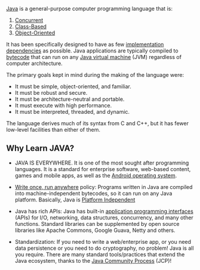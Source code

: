 
[Java](https://en.wikipedia.org/wiki/Java_(programming_language)) is a general-purpose computer programming language that is: 
 1. [Concurrent](https://en.wikipedia.org/wiki/Concurrent_computing) 
 2. [Class-Based](https://en.wikipedia.org/wiki/Class-based_programming)
 3. [Object-Oriented](https://en.wikipedia.org/wiki/Object-oriented_programming)

It has been specifically designed to have as few [implementation dependencies](http://www.java-tips.org/other-api-tips-100035/60-netbeans/1025-what-is-an-implementation-dependency-and-whathowwhen-should-i-use-one.html) as possible. Java applications are typically compiled to [bytecode](https://en.wikipedia.org/wiki/Bytecode) that can run on any [Java virtual machine](https://en.wikipedia.org/wiki/Java_virtual_machine) (JVM) regardless of computer architecture.

The primary goals kept in mind during the making of the language were:

 - It must be simple, object-oriented, and familiar.
 - It must be robust and secure.
 - It must be architecture-neutral and portable.
 - It must execute with high performance.
 - It must be interpreted, threaded, and dynamic.

The language derives much of its syntax from C and C++, but it has fewer low-level facilities than either of them.

## Why Learn JAVA?

- JAVA IS EVERYWHERE. It is one of the most sought after programming languages. It is a standard for enterprise software, web-based content, games and mobile apps, as well as the [Android operating system](https://developer.android.com/index.html). 

- [Write once, run anywhere](https://en.wikipedia.org/wiki/Write_once,_run_anywhere) policy: Programs written in Java are compiled into machine-independent bytecodes, so it can run on any Java platform. Basically, Java is [Platform Independent](https://en.wikipedia.org/wiki/Cross-platform#Platform-independent_software)

- Java has rich APIs:
Java has built-in [application programming interfaces](https://en.wikipedia.org/wiki/Application_programming_interface) (APIs) for I/O, networking, data structures, concurrency, and many other functions. Standard libraries can be supplemented by open source libraries like Apache Commons, Google Guava, Netty and others.

- Standardization:
If you need to write a web/enterprise app, or you need data persistence or you need to do cryptography, no problem! Java is all you require. There are many standard tools/practices that extend the Java ecosystem, thanks to the [Java Community Process](https://www.jcp.org/en/introduction/overview) (JCP)!
